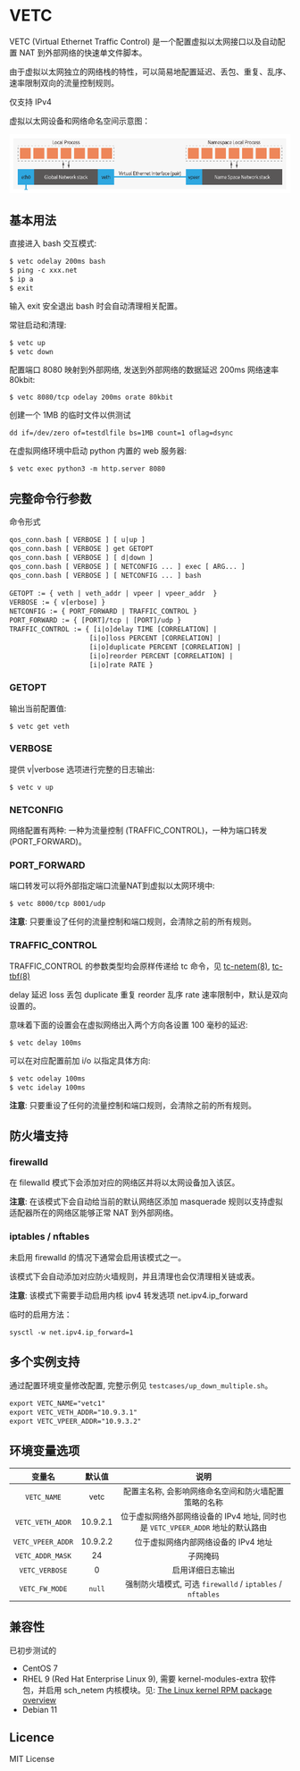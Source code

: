 # VETC

VETC (Virtual Ethernet Traffic Control) 是一个配置虚拟以太网接口以及自动配置 NAT 到外部网络的快速单文件脚本。

由于虚拟以太网独立的网络栈的特性，可以简易地配置延迟、丢包、重复、乱序、速率限制双向的流量控制规则。

仅支持 IPv4

虚拟以太网设备和网络命名空间示意图：

![](img/vetc.png)

## 基本用法

直接进入 bash 交互模式:

    $ vetc odelay 200ms bash
    $ ping -c xxx.net
    $ ip a
    $ exit

输入 exit 安全退出 bash 时会自动清理相关配置。

常驻启动和清理:

    $ vetc up
    $ vetc down

配置端口 8080 映射到外部网络, 发送到外部网络的数据延迟 200ms 网络速率 80kbit:
    
    $ vetc 8080/tcp odelay 200ms orate 80kbit

创建一个 1MB 的临时文件以供测试

    dd if=/dev/zero of=testdlfile bs=1MB count=1 oflag=dsync

在虚拟网络环境中启动 python 内置的 web 服务器:

    $ vetc exec python3 -m http.server 8080

## 完整命令行参数

命令形式

    qos_conn.bash [ VERBOSE ] [ u|up ]
    qos_conn.bash [ VERBOSE ] get GETOPT
    qos_conn.bash [ VERBOSE ] [ d|down ]
    qos_conn.bash [ VERBOSE ] [ NETCONFIG ... ] exec [ ARG... ]
    qos_conn.bash [ VERBOSE ] [ NETCONFIG ... ] bash

    GETOPT := { veth | veth_addr | vpeer | vpeer_addr  }
    VERBOSE := { v[erbose] }
    NETCONFIG := { PORT_FORWARD | TRAFFIC_CONTROL }
    PORT_FORWARD := { [PORT]/tcp | [PORT]/udp }
    TRAFFIC_CONTROL := { [i|o]delay TIME [CORRELATION] |
                        [i|o]loss PERCENT [CORRELATION] |
                        [i|o]duplicate PERCENT [CORRELATION] |
                        [i|o]reorder PERCENT [CORRELATION] |
                        [i|o]rate RATE }
### GETOPT

输出当前配置值:

    $ vetc get veth

### VERBOSE

提供 v|verbose 选项进行完整的日志输出:

    $ vetc v up

### NETCONFIG

网络配置有两种: 一种为流量控制 (TRAFFIC_CONTROL)，一种为端口转发(PORT_FORWARD)。

### PORT_FORWARD

端口转发可以将外部指定端口流量NAT到虚拟以太网环境中:

    $ vetc 8000/tcp 8001/udp

**注意**: 只要重设了任何的流量控制和端口规则，会清除之前的所有规则。

### TRAFFIC_CONTROL

TRAFFIC_CONTROL 的参数类型均会原样传递给 tc 命令，见 [tc-netem(8)](https://man7.org/linux/man-pages/man8/tc-netem.8.html), [tc-tbf(8)](https://man7.org/linux/man-pages/man8/tc-tbf.8.html)

delay 延迟 loss 丢包 duplicate 重复 reorder 乱序 rate 速率限制中，默认是双向设置的。

意味着下面的设置会在虚拟网络出入两个方向各设置 100 毫秒的延迟:

    $ vetc delay 100ms

可以在对应配置前加 i/o 以指定具体方向:

    $ vetc odelay 100ms
    $ vetc idelay 100ms

**注意**: 只要重设了任何的流量控制和端口规则，会清除之前的所有规则。

## 防火墙支持

### firewalld

在 filewalld 模式下会添加对应的网络区并将以太网设备加入该区。

**注意**: 在该模式下会自动给当前的默认网络区添加 masquerade 规则以支持虚拟适配器所在的网络区能够正常 NAT 到外部网络。 

### iptables / nftables

未启用 firewalld 的情况下通常会启用该模式之一。 

该模式下会自动添加对应防火墙规则，并且清理也会仅清理相关链或表。

**注意**: 该模式下需要手动启用内核 ipv4 转发选项 net.ipv4.ip_forward

临时的启用方法：

    sysctl -w net.ipv4.ip_forward=1

## 多个实例支持

通过配置环境变量修改配置, 完整示例见 `testcases/up_down_multiple.sh`。

    export VETC_NAME="vetc1"
    export VETC_VETH_ADDR="10.9.3.1"
    export VETC_VPEER_ADDR="10.9.3.2"

## 环境变量选项

变量名 | 默认值 | 说明
:-: | :-: | :-:
`VETC_NAME` | vetc | 配置主名称, 会影响网络命名空间和防火墙配置策略的名称
`VETC_VETH_ADDR` | 10.9.2.1 | 位于虚拟网络外部网络设备的 IPv4 地址, 同时也是 `VETC_VPEER_ADDR` 地址的默认路由
`VETC_VPEER_ADDR` | 10.9.2.2 | 位于虚拟网络内部网络设备的 IPv4 地址 
`VETC_ADDR_MASK` | 24 | 子网掩码
`VETC_VERBOSE` | 0 | 启用详细日志输出
`VETC_FW_MODE` | `null` | 强制防火墙模式, 可选 `firewalld` / `iptables` / `nftables`

## 兼容性

已初步测试的

- CentOS 7 
- RHEL 9 (Red Hat Enterprise Linux 9), 
需要 kernel-modules-extra 软件包，并启用 sch_netem 内核模块。见: [The Linux kernel RPM package overview](https://access.redhat.com/documentation/en-us/red_hat_enterprise_linux/9/html/managing_monitoring_and_updating_the_kernel/the-linux-kernel-rpm_managing-monitoring-and-updating-the-kernel#the-linux-kernel-rpm-package-overview_the-linux-kernel-rpm)
- Debian 11

## Licence

MIT License